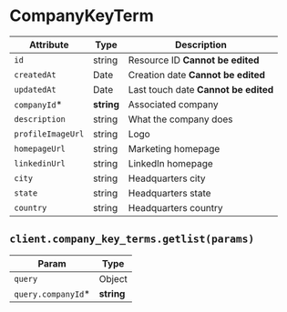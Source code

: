 # CompanyKeyTerm

| Attribute | Type | Description |
| --------- | ---- | ----------- |
| `id`              | string     | Resource ID **Cannot be edited** |
| `createdAt`       | Date       | Creation date **Cannot be edited** |
| `updatedAt`       | Date       | Last touch date **Cannot be edited** |
| `companyId`*      | **string** | Associated company |
| `description`     | string     | What the company does |
| `profileImageUrl` | string     | Logo |
| `homepageUrl`     | string     | Marketing homepage |
| `linkedinUrl`     | string     | LinkedIn homepage |
| `city`            | string     | Headquarters city |
| `state`           | string     | Headquarters state |
| `country`         | string     | Headquarters country |

## `client.company_key_terms.getlist(params)`

| Param | Type |
|-------|------|
| `query`            | Object |
| `query.companyId`* | **string** |
